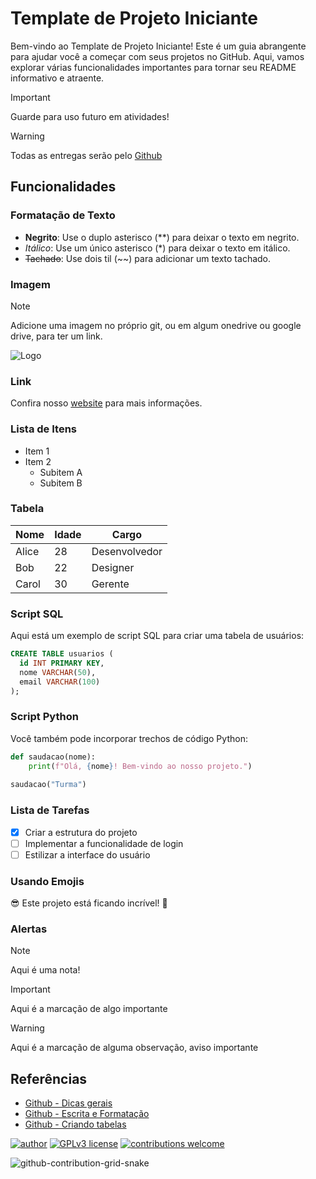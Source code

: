 # Template de Projeto Iniciante

Bem-vindo ao Template de Projeto Iniciante! Este é um guia abrangente para ajudar você a começar com seus projetos no GitHub. Aqui, vamos explorar várias funcionalidades importantes para tornar seu README informativo e atraente.

> [!IMPORTANT]  
> Guarde para uso futuro em atividades!

> [!WARNING]  
> Todas as entregas serão pelo [Github](https://github.com/)

## Funcionalidades

### Formatação de Texto
- **Negrito**: Use o duplo asterisco (\*\*) para deixar o texto em negrito.
- *Itálico*: Use um único asterisco (\*) para deixar o texto em itálico.
- ~~Tachado~~: Use dois til (\~\~) para adicionar um texto tachado.

### Imagem
> [!NOTE]  
> Adicione uma imagem no próprio git, ou em algum onedrive ou google drive, para ter um link.

![Logo](https://digitalcollege.com.br/wp-content/webp-express/webp-images/uploads/2021/10/hello-1024x203.png.webp)

### Link
Confira nosso [website](https://digitalcollege.com.br/quem-somos/) para mais informações.

### Lista de Itens
- Item 1
- Item 2
  - Subitem A
  - Subitem B

### Tabela
| Nome  | Idade | Cargo      |
|-------|-------|------------|
| Alice | 28    | Desenvolvedor |
| Bob   | 22    | Designer   |
| Carol | 30    | Gerente    |

### Script SQL
Aqui está um exemplo de script SQL para criar uma tabela de usuários:

```sql
CREATE TABLE usuarios (
  id INT PRIMARY KEY,
  nome VARCHAR(50),
  email VARCHAR(100)
);
```

### Script Python
Você também pode incorporar trechos de código Python:

```python
def saudacao(nome):
    print(f"Olá, {nome}! Bem-vindo ao nosso projeto.")
    
saudacao("Turma")
```

### Lista de Tarefas
- [x] Criar a estrutura do projeto
- [ ] Implementar a funcionalidade de login
- [ ] Estilizar a interface do usuário

### Usando Emojis
:sunglasses: Este projeto está ficando incrível! :rocket:

### Alertas
> [!NOTE]  
> Aqui é uma nota!

> [!IMPORTANT]  
> Aqui é a marcação de algo importante

> [!WARNING]  
> Aqui é a marcação de alguma observação, aviso importante

## Referências
- [Github - Dicas gerais](https://gist.github.com/AlexandreQuintela/168e6fa0b6fc5c740c8658c9a5086914)
- [Github - Escrita e Formatação](https://docs.github.com/pt/get-started/writing-on-github/getting-started-with-writing-and-formatting-on-github/basic-writing-and-formatting-syntax)
- [Github - Criando tabelas](https://docs.github.com/pt/get-started/writing-on-github/working-with-advanced-formatting/organizing-information-with-tables)


[![author](https://img.shields.io/badge/Author-AlexSouza-blue.svg)](https://linktr.ee/data.z)
[![GPLv3 license](https://img.shields.io/badge/License-GPLv3-red.svg)](http://perso.crans.org/besson/LICENSE.html) 
[![contributions welcome](https://img.shields.io/badge/Contributions-Welcome-brightgreen.svg?style=flat)](https://github.com/aasouzaconsult/Cientista-de-Dados)

![github-contribution-grid-snake](https://user-images.githubusercontent.com/29084827/164712340-6b03015f-a428-4731-b1b9-a5605de203b2.svg)
